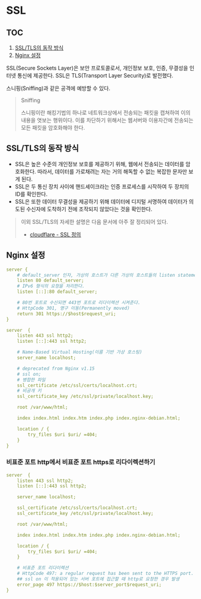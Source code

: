# SSL

## TOC

1. [SSL/TLS의 동작 방식](#ssltls의-동작-방식)
2. [Nginx 설정](#nginx-설정)

SSL(Secure Sockets Layer)은 보안 프로토콜로서, 개인정보 보호, 인증, 무결성을 인터넷 통신에 제공한다. SSL은 TLS(Transport Layer Security)로 발전했다.

스니핑(Sniffing)과 같은 공격에 예방할 수 있다.

> Sniffing
>
> 스니핑이란 해킹기법의 하나로 네트워크상에서 전송되는 패킷을 캡쳐하여 이의 내용을 엿보는 행위이다.
> 이를 차단하기 위해서는 웹서버와 이용자간에 전송되는 모든 패킷을 암호화해야 한다.

## SSL/TLS의 동작 방식

- SSL은 높은 수준의 개인정보 보호를 제공하기 위해, 웹에서 전송되는 데이터를 암호화한다. 따라서, 데이터를 가로채려는 자는 거의 해독할 수 없는 복잡한 문자만 보게 된다.
- SSL은 두 통신 장치 사이에 핸드셰이크라는 인증 프로세스를 시작하여 두 장치의 ID를 확인한다.
- SSL은 또한 데이터 무결성을 제공하기 위해 데이터에 디지털 서명하여 데이터가 의도된 수신자에 도착하기 전에 조작되지 않았다는 것을 확인한다.

> 이외 SSL/TLS의 자세한 설명은 다음 문서에 아주 잘 정리되어 있다.
>
> - [cloudflare - SSL 정의](https://www.cloudflare.com/ko-kr/learning/ssl/what-is-ssl/)

## Nginx 설정

```yml
server {
    # default_server 인자, 가상의 호스트가 다른 가상의 호스트들의 listen statement와 매치되지 않는 모든 요청에 응답한다.
    listen 80 default_server;
    # IPv6 형식의 요청을 처리한다.
    listen [::]:80 default_server;

    # 80번 포트로 수신되면 443번 포트로 리다이렉션 시켜준다.
    # HttpCode 301, 영구 이동(Permanently moved)
    return 301 https://$host$request_uri;
}

server	{
    listen 443 ssl http2;
    listen [::]:443 ssl http2;

    # Name-Based Virtual Hosting(이름 기반 가상 호스팅)
    server_name localhost;

    # deprecated from Nginx v1.15
    # ssl on;
    # 병합한 파일
    ssl_certificate /etc/ssl/certs/localhost.crt;
    # 비공개 키
    ssl_certificate_key /etc/ssl/private/localhost.key;

    root /var/www/html;

    index index.html index.htm index.php index.nginx-debian.html;

    location / {
        try_files $uri $uri/ =404;
    }
}
```

### 비표준 포트 http에서 비표준 포트 https로 리다이렉션하기

```yml
server	{
    listen 443 ssl http2;
    listen [::]:443 ssl http2;

    server_name localhost;

    ssl_certificate /etc/ssl/certs/localhost.crt;
    ssl_certificate_key /etc/ssl/private/localhost.key;

    root /var/www/html;

    index index.html index.htm index.php index.nginx-debian.html;

    location / {
        try_files $uri $uri/ =404;
    }

    # 비표준 포트 리다이렉션
    # HttpCode 497: a regular request has been sent to the HTTPS port.
    ## ssl on 이 적용되어 있는 서버 포트에 접근할 때 http로 요청한 경우 발생
    error_page 497 https://$host:$server_port$request_uri;
}
```
